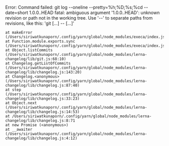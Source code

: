 Error: Command failed: git log --oneline --pretty=%h;%D;%s;%cd --date=short 1.0.0..HEAD
fatal: ambiguous argument '1.0.0..HEAD': unknown revision or path not in the working tree.
Use '--' to separate paths from revisions, like this:
'git <command> [<revision>...] -- [<file>...]'


    at makeError (/Users/siriwatkunaporn/.config/yarn/global/node_modules/execa/index.js:174:9)
    at Function.module.exports.sync (/Users/siriwatkunaporn/.config/yarn/global/node_modules/execa/index.js:338:15)
    at Object.listCommits (/Users/siriwatkunaporn/.config/yarn/global/node_modules/lerna-changelog/lib/git.js:68:10)
    at Changelog.getListOfCommits (/Users/siriwatkunaporn/.config/yarn/global/node_modules/lerna-changelog/lib/changelog.js:143:20)
    at Changelog.<anonymous> (/Users/siriwatkunaporn/.config/yarn/global/node_modules/lerna-changelog/lib/changelog.js:87:40)
    at step (/Users/siriwatkunaporn/.config/yarn/global/node_modules/lerna-changelog/lib/changelog.js:33:23)
    at Object.next (/Users/siriwatkunaporn/.config/yarn/global/node_modules/lerna-changelog/lib/changelog.js:14:53)
    at /Users/siriwatkunaporn/.config/yarn/global/node_modules/lerna-changelog/lib/changelog.js:8:71
    at new Promise (<anonymous>)
    at __awaiter (/Users/siriwatkunaporn/.config/yarn/global/node_modules/lerna-changelog/lib/changelog.js:4:12)
